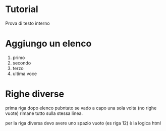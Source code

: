 # Tutorial 

Prova di testo interno

# Aggiungo un elenco  

1. primo 
2. secondo
3. terzo
4. ultima voce

# Righe diverse

prima riga dopo elenco pubntato
se vado a capo una sola volta (no righe vuote) rimane tutto sulla stessa linea.

per la riga diversa devo avere uno spazio vuoto (es riga 12) è la logica html
